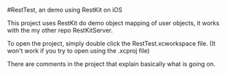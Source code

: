 #RestTest, an demo using RestKit on iOS

This project uses RestKit do demo object mapping of user objects, it works with the my other repo RestKitServer.

To open the project, simply double click the RestTest.xcworkspace file. (It won't work if you try to open using the .xcproj file)

There are comments in the project that explain basically what is going on.